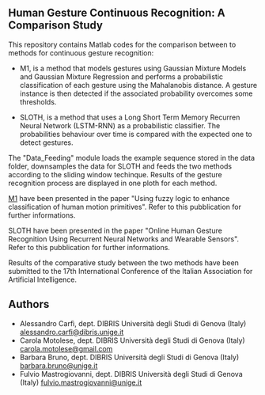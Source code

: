 ## Human Gesture Continuous Recognition: A Comparison Study

This repository contains Matlab codes for the comparison between to methods for continuous gesture recognition:

* M1, is a method that models gestures using Gaussian Mixture Models and Gaussian Mixture Regression and performs a probabilistic classification of each gesture using the Mahalanobis distance. A gesture instance is then detected if the associated probability overcomes some thresholds.

* SLOTH, is a method that uses a Long Short Term Memory Recurren Neural Network (LSTM-RNN) as a probabilistic classifier. The probabilities behaviour over time is compared with the expected one to detect gestures.

The "Data_Feeding" module loads the example sequence stored in the data folder, downsamples the data for SLOTH and feeds the two methods according to the sliding window techinque. Results of the gesture recognition process are displayed in one ploth for each method.

[M1](https://link.springer.com/chapter/10.1007/978-3-319-08855-6_60) have been presented in the paper "Using fuzzy logic to enhance classification of human motion primitives". Refer to this pubblication for further informations.

SLOTH have been presented in the paper "Online Human Gesture Recognition Using Recurrent Neural Networks and Wearable Sensors". Refer to this pubblication for further informations.

Results of the comparative study between the two methods have been submitted to the 17th International Conference of the Italian Association for Artificial Intelligence.

## Authors

* Alessandro Carfì, dept. DIBRIS Università degli Studi di Genova (Italy) [alessandro.carfi@dibris.unige.it](alessandro.carfi@dibris.unige.it)
* Carola Motolese, dept. DIBRIS Università degli Studi di Genova (Italy) [carola.motolese@gmail.com](carola.motolese@gmail.com)
* Barbara Bruno, dept. DIBRIS Università degli Studi di Genova (Italy) [barbara.bruno@unige.it](barbara.bruno@unige.it)
* Fulvio Mastrogiovanni, dept. DIBRIS Università degli Studi di Genova (Italy) [fulvio.mastrogiovanni@unige.it](fulvio.mastrogiovanni@unige.it)
